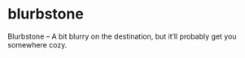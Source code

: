 # blurbstone
Blurbstone – A bit blurry on the destination, but it’ll probably get you somewhere cozy.
